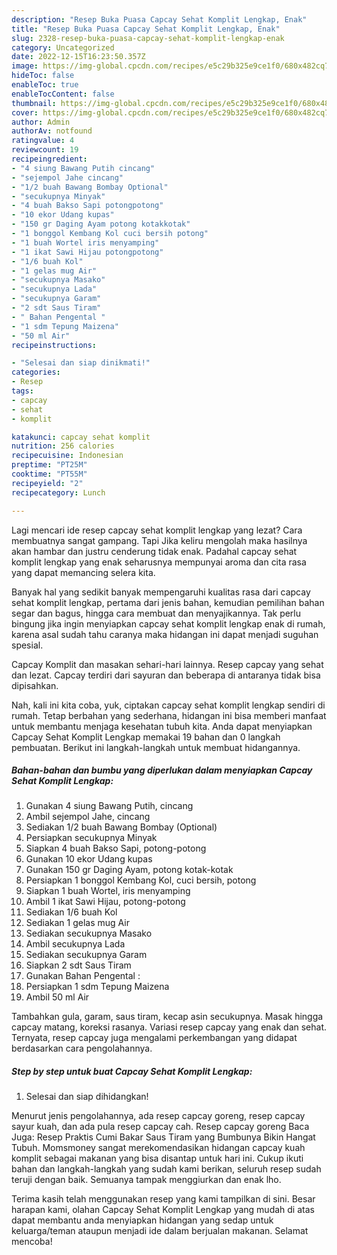 ```yaml
---
description: "Resep Buka Puasa Capcay Sehat Komplit Lengkap, Enak"
title: "Resep Buka Puasa Capcay Sehat Komplit Lengkap, Enak"
slug: 2328-resep-buka-puasa-capcay-sehat-komplit-lengkap-enak
category: Uncategorized
date: 2022-12-15T16:23:50.357Z
image: https://img-global.cpcdn.com/recipes/e5c29b325e9ce1f0/680x482cq70/capcay-sehat-komplit-lengkap-foto-resep-utama.jpg
hideToc: false
enableToc: true
enableTocContent: false
thumbnail: https://img-global.cpcdn.com/recipes/e5c29b325e9ce1f0/680x482cq70/capcay-sehat-komplit-lengkap-foto-resep-utama.jpg
cover: https://img-global.cpcdn.com/recipes/e5c29b325e9ce1f0/680x482cq70/capcay-sehat-komplit-lengkap-foto-resep-utama.jpg
author: Admin
authorAv: notfound
ratingvalue: 4
reviewcount: 19
recipeingredient:
- "4 siung Bawang Putih cincang"
- "sejempol Jahe cincang"
- "1/2 buah Bawang Bombay Optional"
- "secukupnya Minyak"
- "4 buah Bakso Sapi potongpotong"
- "10 ekor Udang kupas"
- "150 gr Daging Ayam potong kotakkotak"
- "1 bonggol Kembang Kol cuci bersih potong"
- "1 buah Wortel iris menyamping"
- "1 ikat Sawi Hijau potongpotong"
- "1/6 buah Kol"
- "1 gelas mug Air"
- "secukupnya Masako"
- "secukupnya Lada"
- "secukupnya Garam"
- "2 sdt Saus Tiram"
- " Bahan Pengental "
- "1 sdm Tepung Maizena"
- "50 ml Air"
recipeinstructions:

- "Selesai dan siap dinikmati!"
categories:
- Resep
tags:
- capcay
- sehat
- komplit

katakunci: capcay sehat komplit 
nutrition: 256 calories
recipecuisine: Indonesian
preptime: "PT25M"
cooktime: "PT55M"
recipeyield: "2"
recipecategory: Lunch

---
```



Lagi mencari ide resep capcay sehat komplit lengkap yang lezat? Cara membuatnya sangat gampang. Tapi Jika keliru mengolah maka hasilnya akan hambar dan justru cenderung tidak enak. Padahal capcay sehat komplit lengkap yang enak seharusnya mempunyai aroma dan cita rasa yang dapat memancing selera kita.


Banyak hal yang sedikit banyak mempengaruhi kualitas rasa dari capcay sehat komplit lengkap, pertama dari jenis bahan, kemudian pemilihan bahan segar dan bagus, hingga cara membuat dan menyajikannya. Tak perlu bingung jika ingin menyiapkan capcay sehat komplit lengkap enak di rumah, karena asal sudah tahu caranya maka hidangan ini dapat menjadi suguhan spesial.

Capcay Komplit dan masakan sehari-hari lainnya. Resep capcay yang sehat dan lezat. Capcay terdiri dari sayuran dan beberapa di antaranya tidak bisa dipisahkan.


Nah, kali ini kita coba, yuk, ciptakan capcay sehat komplit lengkap sendiri di rumah. Tetap berbahan yang sederhana, hidangan ini bisa memberi manfaat untuk membantu menjaga kesehatan tubuh kita. Anda dapat menyiapkan Capcay Sehat Komplit Lengkap memakai 19 bahan dan 0 langkah pembuatan. Berikut ini langkah-langkah untuk membuat hidangannya.

<!--inarticleads1-->

##### Bahan-bahan dan bumbu yang diperlukan dalam menyiapkan Capcay Sehat Komplit Lengkap:

1. Gunakan 4 siung Bawang Putih, cincang
1. Ambil sejempol Jahe, cincang
1. Sediakan 1/2 buah Bawang Bombay (Optional)
1. Persiapkan secukupnya Minyak
1. Siapkan 4 buah Bakso Sapi, potong-potong
1. Gunakan 10 ekor Udang kupas
1. Gunakan 150 gr Daging Ayam, potong kotak-kotak
1. Persiapkan 1 bonggol Kembang Kol, cuci bersih, potong
1. Siapkan 1 buah Wortel, iris menyamping
1. Ambil 1 ikat Sawi Hijau, potong-potong
1. Sediakan 1/6 buah Kol
1. Sediakan 1 gelas mug Air
1. Sediakan secukupnya Masako
1. Ambil secukupnya Lada
1. Sediakan secukupnya Garam
1. Siapkan 2 sdt Saus Tiram
1. Gunakan  Bahan Pengental :
1. Persiapkan 1 sdm Tepung Maizena
1. Ambil 50 ml Air


Tambahkan gula, garam, saus tiram, kecap asin secukupnya. Masak hingga capcay matang, koreksi rasanya. Variasi resep capcay yang enak dan sehat. Ternyata, resep capcay juga mengalami perkembangan yang didapat berdasarkan cara pengolahannya. 

<!--inarticleads2-->

##### Step by step untuk buat Capcay Sehat Komplit Lengkap:


1. Selesai dan siap dihidangkan!

Menurut jenis pengolahannya, ada resep capcay goreng, resep capcay sayur kuah, dan ada pula resep capcay cah. Resep capcay goreng Baca Juga: Resep Praktis Cumi Bakar Saus Tiram yang Bumbunya Bikin Hangat Tubuh. Momsmoney sangat merekomendasikan hidangan capcay kuah komplit sebagai makanan yang bisa disantap untuk hari ini. Cukup ikuti bahan dan langkah-langkah yang sudah kami berikan, seluruh resep sudah teruji dengan baik. Semuanya tampak menggiurkan dan enak lho. 

Terima kasih telah menggunakan resep yang kami tampilkan di sini. Besar harapan kami, olahan Capcay Sehat Komplit Lengkap yang mudah di atas dapat membantu anda menyiapkan hidangan yang sedap untuk keluarga/teman ataupun menjadi ide dalam berjualan makanan. Selamat mencoba!
